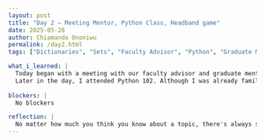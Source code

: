 ```yaml
---
layout: post
title: "Day 2 – Meeting Mentor, Python Class, Headband game"
date: 2025-05-28
author: Chiamanda Ononiwu
permalink: /day2.html
tags: ["Dictionaries", "Sets", "Faculty Advisor", "Python", "Graduate Mentor"]

what_i_learned: |
  Today began with a meeting with our faculty advisor and graduate mentor. I had the opportunity to speak with them one-on-one and clear up some misunderstandings I had about the prerequisites I needed to complete before the program officially starts. It was helpful to get clarity and feel more confident moving forward. 
  Later in the day, I attended Python 102. Although I was already familiar with dictionaries and sets, the session served as a great refresher. I also picked up a few new methods and functions that I hadn’t used before, which I’m excited to try out in future coding exercises.
  
blockers: |
  No blockers

reflection: |
  No matter how much you think you know about a topic, there's always something new you can learn from others.
---
```

